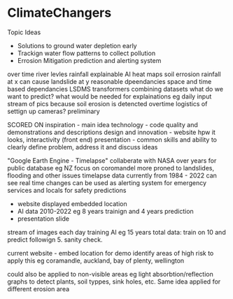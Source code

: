 # ClimateChangers

Topic Ideas
- Solutions to ground water depletion early
- Trackign water flow patterns to collect pollution
- Errosion Mitigation prediction and alerting system


over time
river levles
rainfall
explainable AI
heat maps
soil errosion
rainfall at x can cause landslide at y
reasonable dpeendancies
space and time based dependancies
LSDMS transformers
combining datasets
what do we want to predict? what would be needed for explainations
  eg daily input stream of pics because soil erosion is detencted overtime
  logistics of settign up cameras?
  preliminary


SCORED ON
inspiration - main idea
technology - code quality and demonstrations and descriptions
design and innovation - website hpw it looks, interactivity (front end)
presentation - common skills and ability to clearly define problem, address it and discuss ideas


"Google Earth Engine - Timelapse" collaberate with NASA over years for public database
eg NZ focus on coromandel more proned to landslides, flooding and other issues
timelapse data currently from 1984 - 2022
can see real time changes
can be used as alerting system for emergency services and locals for safety predictions


- website
  displayed embedded location
- AI
  data 2010-2022 eg 8 years trainign and 4 years prediction 
- presentation slide


stream of images each day
training AI eg 15 years total data: train on 10 and predict followign 5. sanity check.

current website - embed location for demo
identify areas of high risk to apply this
  eg coramandle, auckland, bay of plenty, wellington

could also be applied to non-visible areas eg light absorbtion/reflection graphs to detect plants, soil typpes, sink holes, etc.
Same idea applied for different erosion area  
